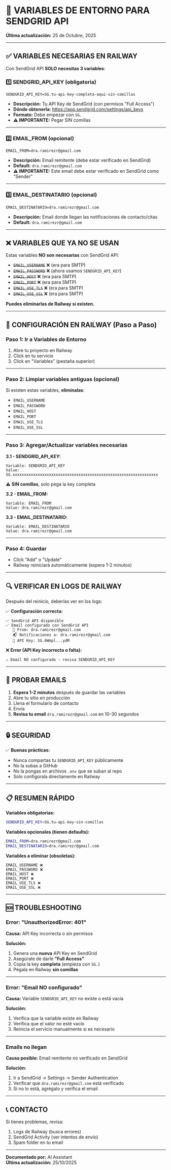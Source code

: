 # 📧 VARIABLES DE ENTORNO PARA SENDGRID API
**Última actualización:** 25 de Octubre, 2025

---

## ✅ VARIABLES NECESARIAS EN RAILWAY

Con SendGrid API **SOLO necesitas 3 variables**:

### 1️⃣ **SENDGRID_API_KEY** (obligatoria)
```
SENDGRID_API_KEY=SG.tu-api-key-completa-aqui-sin-comillas
```
- **Descripción:** Tu API Key de SendGrid (con permisos "Full Access")
- **Dónde obtenerla:** https://app.sendgrid.com/settings/api_keys
- **Formato:** Debe empezar con `SG.`
- **⚠️ IMPORTANTE:** Pegar SIN comillas

---

### 2️⃣ **EMAIL_FROM** (opcional)
```
EMAIL_FROM=dra.ramirezr@gmail.com
```
- **Descripción:** Email remitente (debe estar verificado en SendGrid)
- **Default:** `dra.ramirezr@gmail.com`
- **⚠️ IMPORTANTE:** Este email debe estar verificado en SendGrid como "Sender"

---

### 3️⃣ **EMAIL_DESTINATARIO** (opcional)
```
EMAIL_DESTINATARIO=dra.ramirezr@gmail.com
```
- **Descripción:** Email donde llegan las notificaciones de contacto/citas
- **Default:** `dra.ramirezr@gmail.com`

---

## ❌ VARIABLES QUE YA NO SE USAN

Estas variables **NO son necesarias** con SendGrid API:

- ~~`EMAIL_USERNAME`~~ ❌ (era para SMTP)
- ~~`EMAIL_PASSWORD`~~ ❌ (ahora usamos `SENDGRID_API_KEY`)
- ~~`EMAIL_HOST`~~ ❌ (era para SMTP)
- ~~`EMAIL_PORT`~~ ❌ (era para SMTP)
- ~~`EMAIL_USE_TLS`~~ ❌ (era para SMTP)
- ~~`EMAIL_USE_SSL`~~ ❌ (era para SMTP)

**Puedes eliminarlas de Railway si existen.**

---

## 🔧 CONFIGURACIÓN EN RAILWAY (Paso a Paso)

### **Paso 1: Ir a Variables de Entorno**
1. Abre tu proyecto en Railway
2. Click en tu servicio
3. Click en "Variables" (pestaña superior)

---

### **Paso 2: Limpiar variables antiguas (opcional)**
Si existen estas variables, **elimínalas**:
- `EMAIL_USERNAME`
- `EMAIL_PASSWORD`
- `EMAIL_HOST`
- `EMAIL_PORT`
- `EMAIL_USE_TLS`
- `EMAIL_USE_SSL`

---

### **Paso 3: Agregar/Actualizar variables necesarias**

**3.1 - SENDGRID_API_KEY:**
```
Variable: SENDGRID_API_KEY
Value: SG.xxxxxxxxxxxxxxxxxxxxxxxxxxxxxxxxxxxxxxxxxxxxxxxxxxxxxxxxxxxxxxxx
```
⚠️ **SIN comillas**, solo pega la key completa

**3.2 - EMAIL_FROM:**
```
Variable: EMAIL_FROM
Value: dra.ramirezr@gmail.com
```

**3.3 - EMAIL_DESTINATARIO:**
```
Variable: EMAIL_DESTINATARIO
Value: dra.ramirezr@gmail.com
```

---

### **Paso 4: Guardar**
- Click "Add" o "Update"
- Railway reiniciará automáticamente (espera 1-2 minutos)

---

## 🔍 VERIFICAR EN LOGS DE RAILWAY

Después del reinicio, deberías ver en los logs:

✅ **Configuración correcta:**
```
✅ SendGrid API disponible
✅ Email configurado con SendGrid API
   📧 From: dra.ramirezr@gmail.com
   📬 Notificaciones a: dra.ramirezr@gmail.com
   🔑 API Key: SG.6Wmpl...ydM
```

❌ **Error (API Key incorrecta o falta):**
```
⚠️ Email NO configurado - revisa SENDGRID_API_KEY
```

---

## 🧪 PROBAR EMAILS

1. **Espera 1-2 minutos** después de guardar las variables
2. Abre tu sitio en producción
3. Llena el formulario de contacto
4. Envía
5. **Revisa tu email** `dra.ramirezr@gmail.com` en 10-30 segundos

---

## 🔒 SEGURIDAD

✅ **Buenas prácticas:**
- Nunca compartas tu `SENDGRID_API_KEY` públicamente
- No la subas a GitHub
- No la pongas en archivos `.env` que se suban al repo
- Solo configúrala directamente en Railway

---

## 📋 RESUMEN RÁPIDO

**Variables obligatorias:**
```bash
SENDGRID_API_KEY=SG.tu-api-key-sin-comillas
```

**Variables opcionales (tienen defaults):**
```bash
EMAIL_FROM=dra.ramirezr@gmail.com
EMAIL_DESTINATARIO=dra.ramirezr@gmail.com
```

**Variables a eliminar (obsoletas):**
```
EMAIL_USERNAME ❌
EMAIL_PASSWORD ❌
EMAIL_HOST ❌
EMAIL_PORT ❌
EMAIL_USE_TLS ❌
EMAIL_USE_SSL ❌
```

---

## 🆘 TROUBLESHOOTING

### **Error: "UnauthorizedError: 401"**
**Causa:** API Key incorrecta o sin permisos

**Solución:**
1. Genera una **nueva** API Key en SendGrid
2. Asegúrate de darle **"Full Access"**
3. Copia la key **completa** (empieza con `SG.`)
4. Pégala en Railway **sin comillas**

---

### **Error: "Email NO configurado"**
**Causa:** Variable `SENDGRID_API_KEY` no existe o está vacía

**Solución:**
1. Verifica que la variable existe en Railway
2. Verifica que el valor no esté vacío
3. Reinicia el servicio manualmente si es necesario

---

### **Emails no llegan**
**Causa posible:** Email remitente no verificado en SendGrid

**Solución:**
1. Ir a SendGrid → Settings → Sender Authentication
2. Verificar que `dra.ramirezr@gmail.com` está verificado
3. Si no lo está, agrégalo y verifica el email

---

## 📞 CONTACTO

Si tienes problemas, revisa:
1. Logs de Railway (busca errores)
2. SendGrid Activity (ver intentos de envío)
3. Spam folder en tu email

---

**Documentado por:** AI Assistant  
**Última actualización:** 25/10/2025

